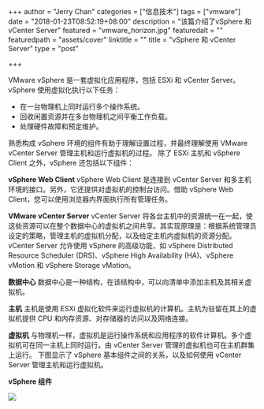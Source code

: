 +++
author = "Jerry Chan"
categories = ["信息技术"]
tags = ["vmware"]
date = "2018-01-23T08:52:19+08:00"
description = "该篇介绍了vSphere 和 vCenter Server"
featured = "vmware_horizon.jpg"
featuredalt = ""
featuredpath = "assets/cover"
linktitle = ""
title = "vSphere 和 vCenter Server"
type = "post"

+++

VMware vSphere 是一套虚拟化应用程序，包括 ESXi 和 vCenter Server。 vSphere 使用虚拟化执行以下任务：

*   在一台物理机上同时运行多个操作系统。
*   回收闲置资源并在多台物理机之间平衡工作负载。
*   处理硬件故障和预定维护。

熟悉构成 vSphere 环境的组件有助于理解设置过程，并最终理解使用 VMware vCenter Server 管理主机和运行虚拟机的过程。 除了 ESXi 主机和 vSphere Client 之外，vSphere 还包括以下组件：

**vSphere Web Client** vSphere Web Client 是连接到 vCenter Server 和多主机环境的接口。另外，它还提供对虚拟机的控制台访问。借助 vSphere Web Client，您可以使用浏览器内界面执行所有管理任务。

**VMware vCenter Server** vCenter Server 将各台主机中的资源统一在一起，使这些资源可以在整个数据中心的虚拟机之间共享。其实现原理是：根据系统管理员设定的策略，管理主机的虚拟机分配，以及给定主机内虚拟机的资源分配。 vCenter Server 允许使用 vSphere 的高级功能，如 vSphere Distributed Resource Scheduler (DRS)、vSphere High Availability (HA)、vSphere vMotion 和 vSphere Storage vMotion。

**数据中心** 数据中心是一种结构，在该结构中，可以向清单中添加主机及其相关虚拟机。

**主机** 主机是使用 ESXi 虚拟化软件来运行虚拟机的计算机。主机为驻留在其上的虚拟机提供 CPU 和内存资源、对存储器的访问以及网络连接。

**虚拟机** 与物理机一样，虚拟机是运行操作系统和应用程序的软件计算机。多个虚拟机可在同一主机上同时运行。由 vCenter Server 管理的虚拟机也可在主机群集上运行。 下图显示了 vSphere 基本组件之间的关系，以及如何使用 vCenter Server 管理主机和运行虚拟机。

 **vSphere 组件**

 ![](/assets/blog/2018-01/GUID-38835A7F-4823-4D92-A689-0B827A5A3DD1-high.png)
